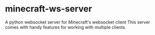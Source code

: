 # minecraft-ws-server
A python websocket server for Minecraft's websocket client
This server comes with handy features for working with multiple clients.